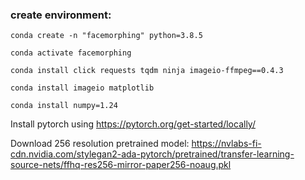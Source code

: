 
### create environment:
    conda create -n "facemorphing" python=3.8.5

    conda activate facemorphing

    conda install click requests tqdm ninja imageio-ffmpeg==0.4.3

    conda install imageio matplotlib

    conda install numpy=1.24

Install pytorch using https://pytorch.org/get-started/locally/


Download 256 resolution pretrained model:
https://nvlabs-fi-cdn.nvidia.com/stylegan2-ada-pytorch/pretrained/transfer-learning-source-nets/ffhq-res256-mirror-paper256-noaug.pkl
